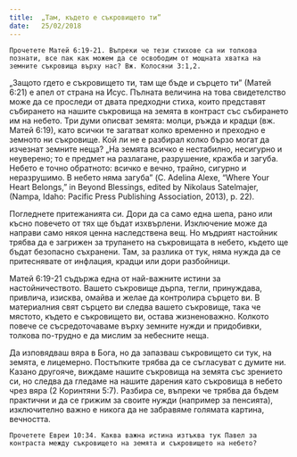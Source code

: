 ```yaml
---
title:  „Там, където е съкровището ти”
date:   25/02/2018
---
```


`Прочетете Матей 6:19-21. Въпреки че тези стихове са ни толкова познати, все пак как можем да се освободим от мощната хватка на земните съкровища върху нас? Вж. Колосяни 3:1,2.`

„Защото гдето е съкровището ти, там ще бъде и сърцето ти” (Матей 6:21) е апел от страна на Исус. Пълната величина на това свидетелство може да се проследи от двата предходни стиха, които представят събирането на нашите съкровища на земята в контраст със събирането им на небето. Три думи описват земята: молци, ръжда и крадци (вж. Матей 6:19), като всички те загатват колко временно и преходно е земното ни съкровище. Кой ли не е разбирал колко бързо могат да изчезнат земните неща? „На земята всичко е нестабилно, несигурно и неуверено; то е предмет на разлагане, разрушение, кражба и загуба. Небето е точно обратното: всичко е вечно, трайно, сигурно и неразрушимо. В небето няма загуба” (C. Adelina Alexe, “Where Your Heart Belongs,” in Beyond Blessings, edited by Nikolaus Satelmajer, (Nampa, Idaho: Pacific Press Publishing Association, 2013), p. 22).

Погледнете притежанията си. Дори да са само една шепа, рано или късно повечето от тях ще бъдат изхвърлени. Изключение може да направи само някоя ценна наследствена вещ. Но мъдрият настойник трябва да е загрижен за трупането на съкровищата в небето, където ще бъдат безопасно съхранени. Там, за разлика от тук, няма нужда да се притеснявате от инфлация, крадци или дори разбойници.

Матей 6:19-21 съдържа една от най-важните истини за настойничеството. Вашето съкровище дърпа, тегли, принуждава, привлича, изисква, омайва и желае да контролира сърцето ви. В материалния свят сърцето ви следва вашето съкровище, така че мястото, където е съкровището ви, остава жизненоважно. Колкото повече се съсредоточаваме върху земните нужди и придобивки, толкова по-трудно е да мислим за небесните неща.

Да изповядваш вяра в Бога, но да запазваш съкровището си тук, на земята, е лицемерно. Постъпките трябва да се съгласуват с думите ни. Казано другояче, виждаме нашите съкровища на земята със зрението си, но следва да гледаме на нашите дарения като съкровища в небето чрез вяра (2 Коринтяни 5:7). Разбира се, въпреки че трябва да бъдем практични и да се грижим за своите нужди (например за пенсията), изключително важно е никога да не забравяме голямата картина, вечността.

`Прочетете Евреи 10:34. Каква важна истина изтъква тук Павел за контраста между съкровището на земята и съкровището на небето?`